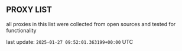 ## PROXY LIST

all proxies in this list were collected from open sources and tested for functionality

last update: `2025-01-27 09:52:01.363199+00:00` UTC